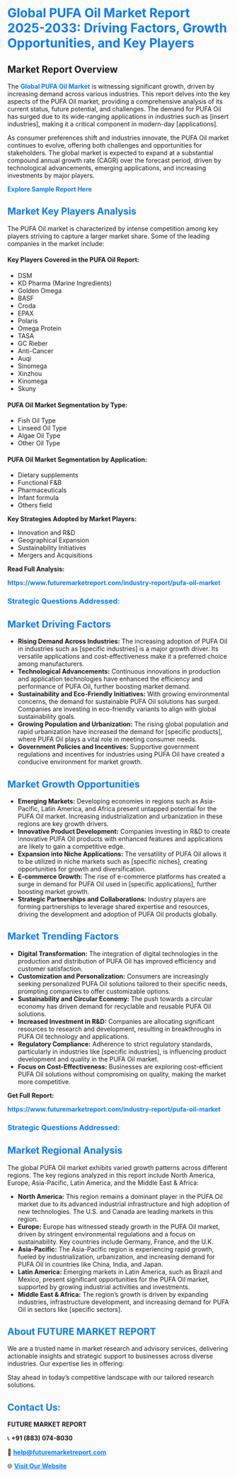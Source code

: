 <h1 style="color: #007BFF;">Global PUFA Oil Market Report 2025-2033: Driving Factors, Growth Opportunities, and Key Players</h1>

<section id="overview">
<h2>Market Report Overview</h2>
<p>The <a href="https://www.futuremarketreport.com/industry-report/pufa-oil-market" style="color: #007BFF; text-decoration: none;"><strong>Global PUFA Oil Market</strong></a> is witnessing significant growth, driven by increasing demand across various industries. This report delves into the key aspects of the PUFA Oil market, providing a comprehensive analysis of its current status, future potential, and challenges. The demand for PUFA Oil has surged due to its wide-ranging applications in industries such as [insert industries], making it a critical component in modern-day [applications].</p>
<p>As consumer preferences shift and industries innovate, the PUFA Oil market continues to evolve, offering both challenges and opportunities for stakeholders. The global market is expected to expand at a substantial compound annual growth rate (CAGR) over the forecast period, driven by technological advancements, emerging applications, and increasing investments by major players.</p>
</section>

<section id="overview">
<p><a href="https://www.futuremarketreport.com/request-sample/reportId=79665" style="color: #007BFF; text-decoration: none;"><strong>Explore Sample Report Here</strong></a></p>
</section>

<section id="key-players">
<h2 style="color: #007BFF;">Market Key Players Analysis</h2>
<p>The PUFA Oil market is characterized by intense competition among key players striving to capture a larger market share. Some of the leading companies in the market include:</p>
<h4>Key Players Covered in the PUFA Oil Report:</h4>
<ul><li>DSM</li><li>KD Pharma (Marine Ingredients)</li><li>Golden Omega</li><li>BASF</li><li>Croda</li><li>EPAX</li><li>Polaris</li><li>Omega Protein</li><li>TASA</li><li>GC Rieber</li><li>Anti-Cancer</li><li>Auqi</li><li>Sinomega</li><li>Xinzhou</li><li>Kinomega</li><li>Skuny</li></ul>
<h4>PUFA Oil Market Segmentation by Type:</h4>
<ul><li>Fish Oil Type</li><li>Linseed Oil Type</li><li>Algae Oil Type</li><li>Other Oil Type</li></ul>

<h4>PUFA Oil Market Segmentation by Application:</h4>
<ul><li>Dietary supplements</li><li>Functional F&amp;B</li><li>Pharmaceuticals</li><li>Infant formula</li><li>Others field</li></ul>
<p><strong>Key Strategies Adopted by Market Players:</strong></p>
<ul>
<li>Innovation and R&D</li>
<li>Geographical Expansion</li>
<li>Sustainability Initiatives</li>
<li>Mergers and Acquisitions</li>
</ul>
</section>

<section>
<p><strong>Read Full Analysis: </strong></p><a href="https://www.futuremarketreport.com/industry-report/pufa-oil-market" style="color: #007BFF; text-decoration: none;"><strong>https://www.futuremarketreport.com/industry-report/pufa-oil-market</strong></a>
<h3 style="color: #007BFF;">Strategic Questions Addressed:</h3>
</section>

<section id="driving-factors">
<h2 style="color: #007BFF;">Market Driving Factors</h2>
<ul>
<li><strong>Rising Demand Across Industries:</strong> The increasing adoption of PUFA Oil in industries such as [specific industries] is a major growth driver. Its versatile applications and cost-effectiveness make it a preferred choice among manufacturers.</li>
<li><strong>Technological Advancements:</strong> Continuous innovations in production and application technologies have enhanced the efficiency and performance of PUFA Oil, further boosting market demand.</li>
<li><strong>Sustainability and Eco-Friendly Initiatives:</strong> With growing environmental concerns, the demand for sustainable PUFA Oil solutions has surged. Companies are investing in eco-friendly variants to align with global sustainability goals.</li>
<li><strong>Growing Population and Urbanization:</strong> The rising global population and rapid urbanization have increased the demand for [specific products], where PUFA Oil plays a vital role in meeting consumer needs.</li>
<li><strong>Government Policies and Incentives:</strong> Supportive government regulations and incentives for industries using PUFA Oil have created a conducive environment for market growth.</li>
</ul>
</section>

<section id="growth-opportunities">
<h2 style="color: #007BFF;">Market Growth Opportunities</h2>
<ul>
<li><strong>Emerging Markets:</strong> Developing economies in regions such as Asia-Pacific, Latin America, and Africa present untapped potential for the PUFA Oil market. Increasing industrialization and urbanization in these regions are key growth drivers.</li>
<li><strong>Innovative Product Development:</strong> Companies investing in R&D to create innovative PUFA Oil products with enhanced features and applications are likely to gain a competitive edge.</li>
<li><strong>Expansion into Niche Applications:</strong> The versatility of PUFA Oil allows it to be utilized in niche markets such as [specific niches], creating opportunities for growth and diversification.</li>
<li><strong>E-commerce Growth:</strong> The rise of e-commerce platforms has created a surge in demand for PUFA Oil used in [specific applications], further boosting market growth.</li>
<li><strong>Strategic Partnerships and Collaborations:</strong> Industry players are forming partnerships to leverage shared expertise and resources, driving the development and adoption of PUFA Oil products globally.</li>
</ul>
</section>

<section id="trending-factors">
<h2 style="color: #007BFF;">Market Trending Factors</h2>
<ul>
<li><strong>Digital Transformation:</strong> The integration of digital technologies in the production and distribution of PUFA Oil has improved efficiency and customer satisfaction.</li>
<li><strong>Customization and Personalization:</strong> Consumers are increasingly seeking personalized PUFA Oil solutions tailored to their specific needs, prompting companies to offer customizable options.</li>
<li><strong>Sustainability and Circular Economy:</strong> The push towards a circular economy has driven demand for recyclable and reusable PUFA Oil solutions.</li>
<li><strong>Increased Investment in R&D:</strong> Companies are allocating significant resources to research and development, resulting in breakthroughs in PUFA Oil technology and applications.</li>
<li><strong>Regulatory Compliance:</strong> Adherence to strict regulatory standards, particularly in industries like [specific industries], is influencing product development and quality in the PUFA Oil market.</li>
<li><strong>Focus on Cost-Effectiveness:</strong> Businesses are exploring cost-efficient PUFA Oil solutions without compromising on quality, making the market more competitive.</li>
</ul>
</section>

<section>
<p><strong>Get Full Report: </strong></p><a href="https://www.futuremarketreport.com/industry-report/pufa-oil-market" style="color: #007BFF; text-decoration: none;"><strong>https://www.futuremarketreport.com/industry-report/pufa-oil-market</strong></a>
<h3 style="color: #007BFF;">Strategic Questions Addressed:</h3>
</section>


<section id="regional-analysis">
<h2 style="color: #007BFF;">Market Regional Analysis</h2>
<p>The global PUFA Oil market exhibits varied growth patterns across different regions. The key regions analyzed in this report include North America, Europe, Asia-Pacific, Latin America, and the Middle East & Africa:</p>
<ul>
<li><strong>North America:</strong> This region remains a dominant player in the PUFA Oil market due to its advanced industrial infrastructure and high adoption of new technologies. The U.S. and Canada are leading markets in this region.</li>
<li><strong>Europe:</strong> Europe has witnessed steady growth in the PUFA Oil market, driven by stringent environmental regulations and a focus on sustainability. Key countries include Germany, France, and the U.K.</li>
<li><strong>Asia-Pacific:</strong> The Asia-Pacific region is experiencing rapid growth, fueled by industrialization, urbanization, and increasing demand for PUFA Oil in countries like China, India, and Japan.</li>
<li><strong>Latin America:</strong> Emerging markets in Latin America, such as Brazil and Mexico, present significant opportunities for the PUFA Oil market, supported by growing industrial activities and investments.</li>
<li><strong>Middle East & Africa:</strong> The region’s growth is driven by expanding industries, infrastructure development, and increasing demand for PUFA Oil in sectors like [specific sectors].</li>
</ul>
</section>

<footer>
<h2 style="color: #007BFF;">About FUTURE MARKET REPORT</h2>
<p>We are a trusted name in market research and advisory services, delivering actionable insights and strategic support to businesses across diverse industries. Our expertise lies in offering:</p>

<p>Stay ahead in today’s competitive landscape with our tailored research solutions.</p>

<h2 style="color: #007BFF;">Contact Us:</h2>
<p><strong>FUTURE MARKET REPORT</strong></p>
<p>📞 <strong>+91 (883) 074-8030</strong></p>
<p>📧 <strong><a href="mailto:help@futuremarketreport.com" style="color: #007BFF;">help@futuremarketreport.com</a></strong></p>
<p>🌐 <strong><a href="https://www.futuremarketreport.com/" style="color: #007BFF;">Visit Our Website</a></strong></p>
</footer>